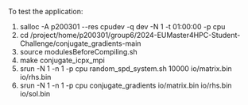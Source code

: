 To test the application:

1. salloc -A p200301 --res cpudev -q dev -N 1 -t 01:00:00 -p cpu
2. cd /project/home/p200301/group6/2024-EUMaster4HPC-Student-Challenge/conjugate_gradients-main
3. source modulesBeforeCompiling.sh 
4. make conjugate_icpx_mpi
5. srun -N 1 -n 1 -p cpu random_spd_system.sh 10000 io/matrix.bin io/rhs.bin
6. srun -N 1 -n 1 -p cpu conjugate_gradients io/matrix.bin io/rhs.bin io/sol.bin